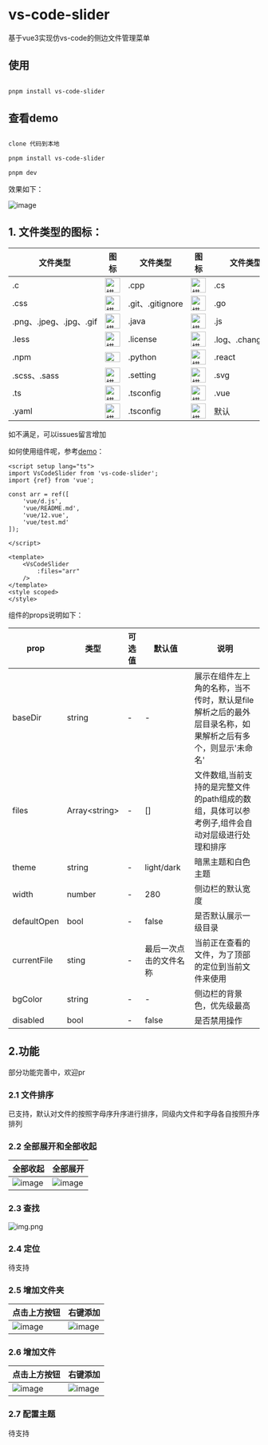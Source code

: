 # vs-code-slider

基于vue3实现仿vs-code的侧边文件管理菜单

## 使用

```sh

pnpm install vs-code-slider

```

## 查看demo

```sh

clone 代码到本地

pnpm install vs-code-slider

pnpm dev

```
效果如下：<br>

![image](./image/demo.png)

## 1. 文件类型的图标：

| 文件类型                 | 图标                                                            | 文件类型            | 图标                                                               | 文件类型            | 图标                                                              | 文件类型      | 图标                                                             |
|----------------------|---------------------------------------------------------------|-----------------|------------------------------------------------------------------|-----------------|-----------------------------------------------------------------|-----------|----------------------------------------------------------------|
| .c                   | <img src="./image/c.png" alt="描述" width="30" height="30">     | .cpp            | <img src="./image/c2.png" alt="描述" width="30" height="30">       | .cs             | <img src="./image/c3.png" alt="描述" width="30" height="30">      | .cjs      | <img src="./image/cjs.png" alt="描述" width="30" height="30">    |
| .css                 | <img src="./image/css.png" alt="描述" width="30" height="30">   | .git、.gitignore | <img src="./image/git.png" alt="描述" width="30" height="30">      | .go             | <img src="./image/go.png" alt="描述" width="30" height="30">      | .html     | <img src="./image/html.png" alt="描述" width="30" height="30">   |
| .png、.jpeg、.jpg、.gif | <img src="./image/image.png" alt="描述" width="30" height="30"> | .java           | <img src="./image/java.png" alt="描述" width="30" height="30">     | .js             | <img src="./image/js.png" alt="描述" width="30" height="30">      | .json     | <img src="./image/json.png" alt="描述" width="30" height="30">   |
| .less                | <img src="./image/less.png" alt="描述" width="30" height="30">  | .license        | <img src="./image/license.png" alt="描述" width="30" height="30">  | .log、.changelog | <img src="./image/log.png" alt="描述" width="30" height="30">     | .md       | <img src="./image/md.png" alt="描述" width="30" height="30">     |
| .npm                 | <img src="./image/npm.png" alt="描述" width="30" height="20">   | .python         | <img src="./image/python.png" alt="描述" width="30" height="30">   | .react          | <img src="./image/react.png" alt="描述" width="30" height="30">   | readme.md | <img src="./image/readme.png" alt="描述" width="30" height="30"> |
| .scss、.sass          | <img src="./image/scss.png" alt="描述" width="30" height="30">  | .setting        | <img src="./image/setting.png" alt="描述" width="30" height="30">  | .svg            | <img src="./image/svg.png" alt="描述" width="30" height="30">     | .tpl      | <img src="./image/tpl.png" alt="描述" width="30" height="30">    |
| .ts                  | <img src="./image/ts.png" alt="描述" width="30" height="30">    | .tsconfig       | <img src="./image/tsconfig.png" alt="描述" width="30" height="30"> | .vue            | <img src="./image/vue.png" alt="描述" width="30" height="30">     | .xml      | <img src="./image/xml.png" alt="描述" width="30" height="30">    |
| .yaml                | <img src="./image/yaml.png" alt="描述" width="30" height="30">  | .tsconfig       | <img src="./image/tsconfig.png" alt="描述" width="30" height="30"> | 默认              | <img src="./image/default.png" alt="描述" width="30" height="30"> |       |     |

如不满足，可以issues留言增加

如何使用组件呢，参考[demo](https://github.com/aydk-xcc/vs-code-slider/blob/master/example/src/App.vue)：
```vue
<script setup lang="ts">
import VsCodeSlider from 'vs-code-slider';
import {ref} from 'vue';

const arr = ref([
    'vue/d.js',
    'vue/README.md',
    'vue/12.vue',
    'vue/test.md'
]);

</script>

<template>
    <VsCodeSlider
        :files="arr"
    />
</template>
<style scoped>
</style>
```
组件的props说明如下：

| prop        | 类型              | 可选值 | 默认值         | 说明                                                      |
|-------------|-----------------|-----|-------------|---------------------------------------------------------|
| baseDir     | string          | -   | -           | 展示在组件左上角的名称，当不传时，默认是file解析之后的最外层目录名称，如果解析之后有多个，则显示'未命名' |
| files       | Array\<string\> | -   | []          | 文件数组,当前支持的是完整文件的path组成的数组，具体可以参考例子,组件会自动对层级进行处理和排序      |
| theme       | string          | -   | light/dark  | 暗黑主题和白色主题                                               |
| width       | number          | -   | 280         | 侧边栏的默认宽度                                                |
| defaultOpen | bool            | -   | false       | 是否默认展示一级目录                                              |
| currentFile | sting           | -   | 最后一次点击的文件名称 | 当前正在查看的文件，为了顶部的定位到当前文件来使用                               |
| bgColor     | string          | -   | -           | 侧边栏的背景色，优先级最高                                           |
| disabled    | bool          | -   | false       | 是否禁用操作                                                  |
## 2.功能
部分功能完善中，欢迎pr

### 2.1 文件排序
已支持，默认对文件的按照字母序升序进行排序，同级内文件和字母各自按照升序排列

### 2.2 全部展开和全部收起
|全部收起| 全部展开                             |
|-------|----------------------------------|
|![image](./image/close-all.png)| ![image](./image/expand-all.png) |

### 2.3 查找
![img.png](./image/search-file.png)

### 2.4 定位
待支持

### 2.5 增加文件夹
| 点击上方按钮                            | 右键添加                              |
|-----------------------------------|-----------------------------------|
| ![image](./image/add-folder1.png) | ![image](./image/add-folder2.png) |
### 2.6 增加文件
| 点击上方按钮                          | 右键添加                              |
|---------------------------------|-----------------------------------|
| ![image](./image/add-file1.png) | ![image](./image/add-file2.png) |

### 2.7 配置主题
待支持




